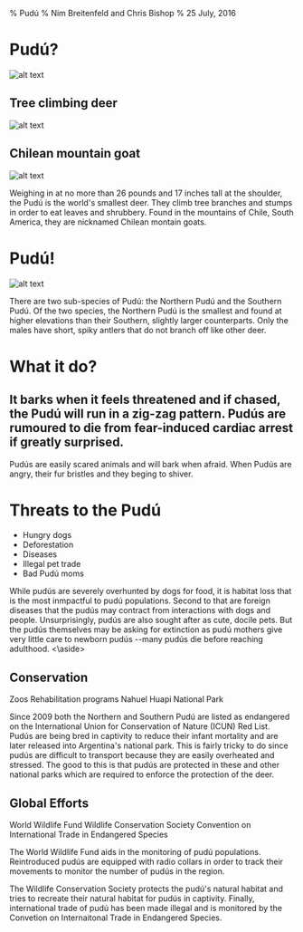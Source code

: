 % Pudú
% Nim Breitenfeld and Chris Bishop
% 25 July, 2016

# Pudú?

![alt text](https://s-media-cache-ak0.pinimg.com/736x/23/46/6b/23466b31ce7213f8c6fa65049d568349.jpg "PudúFawn") 

## Tree climbing deer
![alt text](https://en.wikipedia.org/wiki/Pud%C3%BA#/media/File:Southern_Pudú,_Edinburgh_Zoo.jpg "PudúAdult")

## Chilean mountain goat
![alt text](http://40.media.tumblr.com/30f5f5446c35f6d37882503626ba97da/tumblr_ngajkkrauW1sqmphzo5_540.jpg"PudúGif")

<aside class="notes">
Weighing in at no more than 26 pounds and 17 inches tall at the shoulder, the Pudú is the world's smallest deer. They climb tree branches and stumps in order to eat leaves and shrubbery. Found in the mountains of Chile, South America, they are nicknamed Chilean montain goats. 
</aside>

# Pudú!
![alt text](http://40.media.tumblr.com/30f5f5446c35f6d37882503626ba97da/tumblr_ngajkkrauW1sqmphzo5_540.jpg"Male")

<aside class="notes">
There are two sub-species of Pudú: the Northern Pudú and the Southern Pudú. Of the two species, the Northern Pudú is the smallest and found at higher elevations than their Southern, slightly larger counterparts. Only the males have short, spiky antlers that do not branch off like other deer.
</aside>

# What it do?

<section id="my-slide" class="slide level1" data-audio-src="audio/1.0.ogg">
  <h2>
   It barks when it feels threatened and if chased, the Pudú will run in a zig-zag pattern. Pudús are rumoured to die from fear-induced cardiac arrest if greatly surprised.
  </h2>
</section>

<aside class="notes">
Pudús are easily scared animals and will bark when afraid. When Pudús are angry, their fur bristles and they beging to shiver. 
</aside>

# Threats to the Pudú

* Hungry dogs
* Deforestation
* Diseases
* Illegal pet trade
* Bad Pudú moms


<aside class="notes">
While pudús are severely overhunted by dogs for food, it is habitat loss that is the most inmpactful to pudú populations. Second to that are foreign diseases that the pudús may contract from interactions with dogs and people. Unsurprisingly, pudús are also sought after as cute, docile pets. But the pudús themselves may be asking for extinction as pudú mothers give very little care to newborn pudús --many pudús die before reaching adulthood.
<\aside>

# Conservation

Zoos
Rehabilitation programs
Nahuel Huapi National Park

<aside class="notes">
Since 2009 both the Northern and Southern Pudú are listed as endangered on the International Union for Conservation of Nature (ICUN) Red List. Pudús are being bred in captivity to reduce their infant mortality and are later released into Argentina's national park. This is fairly tricky to do since pudús are difficult to transport because they are easily overheated and stressed. The good to this is that pudús are protected in these and other national parks which are required to enforce the protection of the deer. 
</aside>

## Global Efforts

World Wildlife Fund
Wildlife Conservation Society
Convention on International Trade in Endangered Species

<aside clas="notes">
The World Wildlife Fund aids in the monitoring of pudú populations. Reintroduced pudús are equipped with radio collars in order to track their movements to monitor the number of pudús in the region.

The Wildlife Conservation Society protects the pudú's natural habitat and tries to recreate their natural habitat for pudús in captivity.  Finally, international trade of pudú has been made illegal and is monitored by the Convetion on Internaitonal Trade in Endangered Species.
</aside>

